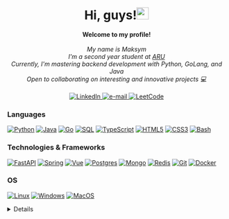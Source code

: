 <h1 align="center">Hi, guys!<a href="https://emoji.gg/emoji/wavegif_1860"><img src="https://cdn3.emoji.gg/emojis/wavegif_1860.gif" width="28px" height="28px" alt="wavegif"></a></h1>

<p align="center">
    <b>Welcome to my profile!</b><br><br>
    <i>
        My name is Maksym<br>
        I'm a second year student at <a href="https://www.aru.ac.uk">ARU</a><br>
        Currently, I'm mastering backend development with Python, GoLang, and Java<br>
        Open to collaborating on interesting and innovative projects 💻 <br>
<!--         🔭 I’m currently working on <a href="https://github.com/entl/Huchno">Huchno</a><br> -->
    </i><br>
    <a href="https://www.linkedin.com/in/maksym-vorobyov/">
        <img src="https://img.shields.io/badge/LinkedIn-blue?style=flat-square&logo=linkedin" alt="LinkedIn">
    </a>
    <a href="mailto:maxvoroyov01@gmail.com">
        <img src="https://img.shields.io/badge/Email-blue?style=flat-square&logo=gmail&logoColor=white" alt="e-mail">
    </a>
    <a href="https://leetcode.com/entl/">
        <img src="https://img.shields.io/badge/LeetCode-blue?style=flat-square&logo=LeetCode" alt="LeetCode">
    </a>
</p>

### Languages
[![Python](https://img.shields.io/badge/python-black?style=for-the-badge&logo=python)](https://github.com/entl)
[![Java](https://img.shields.io/badge/java-black?style=for-the-badge&logo=openjdk)](https://github.com/entl)
[![Go](https://img.shields.io/badge/go-black?style=for-the-badge&logo=go)](https://github.com/entl)
[![SQL](https://img.shields.io/badge/sql-black?style=for-the-badge&logo=mysql)](https://github.com/entl)
[![TypeScript](https://img.shields.io/badge/TypeScript-black?style=for-the-badge&logo=typescript&logoColor=white)](https://github.com/entl)
[![HTML5](https://img.shields.io/badge/html5-black?style=for-the-badge&logo=html5)](https://github.com/entl)
[![CSS3](https://img.shields.io/badge/css3-black?style=for-the-badge&logo=css3)](https://github.com/entl)
[![Bash](https://img.shields.io/badge/bash-black?style=for-the-badge&logo=gnu-bash&logoColor=white)](https://github.com/entl)


### Technologies & Frameworks
[![FastAPI](https://img.shields.io/badge/FastAPI-black?style=for-the-badge&logo=fastapi)](https://github.com/entl)
[![Spring](https://img.shields.io/badge/Spring-black?style=for-the-badge&logo=spring)](https://github.com/entl)
[![Vue](https://img.shields.io/badge/Vue.js-black?style=for-the-badge&logo=vuedotjs&logoColor=4FC08D)](https://github.com/entl)
[![Postgres](https://img.shields.io/badge/postgres-black?style=for-the-badge&logo=postgresql&logoColor=white)](https://github.com/entl)
[![Mongo](https://img.shields.io/badge/MongoDB-black?style=for-the-badge&logo=mongodb)](https://github.com/entl)
[![Redis](https://img.shields.io/badge/redis-black.svg?&style=for-the-badge&logo=redis)](https://github.com/entl)
[![Git](https://img.shields.io/badge/GIT-black?style=for-the-badge&logo=git)](https://github.com/entl)
[![Docker](https://img.shields.io/badge/docker-black.svg?style=for-the-badge&logo=docker)](https://github.com/entl)

### OS
[![Linux](https://img.shields.io/badge/linux-black?style=for-the-badge&logo=Linux)](https://github.com/entl)
[![Windows](https://img.shields.io/badge/Windows-black?style=for-the-badge&logo=Windows)](https://github.com/entl)
[![MacOS](https://shields.io/badge/MacOS-black?logo=Apple&style=for-the-badge)](https://github.com/entl)


<details>
<p align="center">
  <a href="https://github.com/entl">
    <img src="http://github-profile-summary-cards.vercel.app/api/cards/profile-details?username=entl&theme=transparent" />
  </a>
  <a href="https://github.com/entl">
    <img src="https://github-readme-streak-stats.herokuapp.com/?user=entl&hide_border=true&card_width=338&theme=transparent" />
  </a>
  <a href="https://github.com/entl">
    <img src="http://github-profile-summary-cards.vercel.app/api/cards/stats?username=entl&theme=transparent" />
  </a>
</p>
</details>

